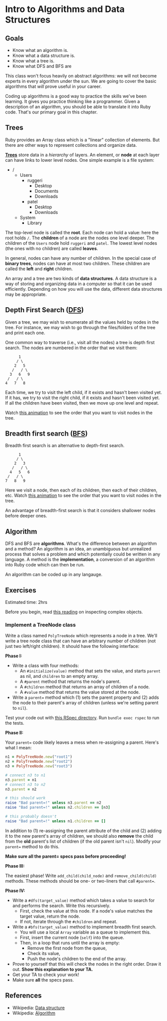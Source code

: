 # Intro to Algorithms and Data Structures

## Goals

* Know what an algorithm is.
* Know what a data structure is.
* Know what a tree is.
* Know what DFS and BFS are

This class won't focus heavily on abstract algorithms: we will not
become experts in every algorithm under the sun. We are going to cover
the basic algorithms that *will* prove useful in your career.

Coding up algorithms is a good way to practice the skills we've been
learning. It gives you practice thinking like a programmer. Given a
description of an algorithm, you should be able to translate it into
Ruby code. That's our primary goal in this chapter.

## Trees

Ruby provides an Array class which is a "linear" collection of
elements. But there are other ways to represent collections and
organize data.

[**Trees**][trees] store data in a *hierarchy* of layers. An element,
or **node** at each layer can have links to lower level nodes. One
simple example is a file system:

[trees]: http://en.wikipedia.org/wiki/Tree_data_structure

* /
    * Users
        * ruggeri
            * Desktop
            * Documents
            * Downloads
        * patel
            * Desktop
            * Downloads
    * System
        * Library

The top-level node is called the **root**. Each node can hold a value:
here the root holds `/`. The **children** of a node are the nodes one
level deeper. The children of the `Users` node hold `ruggeri` and
`patel`. The lowest level nodes (the ones with no children) are called
**leaves**.

In general, nodes can have any number of children. In the special case
of **binary trees**, nodes can have at most two children. These
children are called the **left** and **right** children.

An array and a tree are two kinds of **data structures**. A data
structure is a way of storing and organizing data in a computer so
that it can be used efficiently. Depending on how you will use the
data, different data structures may be appropriate.

## Depth First Search ([DFS][dfs])

Given a tree, we may wish to enumerate all the values held by nodes in
the tree. For instance, we may wish to go through the files/folders of
the tree and print each one.

One common way to traverse (i.e., visit all the nodes) a tree is depth
first search. The nodes are numbered in the order that we visit them:

          1
         / \
        2   5
       /   / \
      3   6   9
     /   / \
    4   7   8

Each time, we try to visit the left child, if it exists and hasn't
been visited yet. If it has, we try to visit the right child, if it
exists and hasn't been visited yet. If all the children have been
visited, then we move up one level and repeat.

Watch [this animation][dfs-gif] to see the order that you want to
visit nodes in the tree.

[dfs-gif]: https://upload.wikimedia.org/wikipedia/commons/7/7f/Depth-First-Search.gif

## Breadth first search ([BFS][bfs])

Breadth first search is an alternative to depth-first search.

          1
         / \
        2   3
       /   / \
      4   5   6
     /   / \
    7   8   9

Here we visit a node, then each of its children, then each of their
children, etc.  Watch [this animation][bfs-gif] to see the order that you want to
visit nodes in the tree.

An advantage of breadth-first search is that it considers shallower
nodes before deeper ones.

[dfs]: http://en.wikipedia.org/wiki/Depth-first_search
[bfs]: http://en.wikipedia.org/wiki/Breadth-first_search
[bfs-gif]: http://www.how2examples.com/artificial-intelligence/images/Breadth-First-Search.gif

## Algorithm

DFS and BFS are **algorithms**. What's the difference between an
algorithm and a method? An algorithm is an idea, an unambiguous but
unrealized process that solves a problem and which potentially could
be written in any language. A method is the **implementation**, a
conversion of an algorithm into Ruby code which can then be run.

An algorithm can be coded up in any langauge.

## Exercises

Estimated time: 2hrs

Before you begin, read [this reading][overriding_inspect] on inspecting
complex objects.

[overriding_inspect]: ./overriding_inspect.md

### Implement a TreeNode class

Write a class named `PolyTreeNode` which represents a node in a
tree. We'll write a tree node class that can have an arbitrary number
of children (not just two left/right children). It should have the
following interface:

**Phase I:**

* Write a class with four methods:
    * An `#initialize(value)` method that sets the value, and starts
      `parent` as nil, and `children` to an empty array.
    * A `#parent` method that returns the node's parent.
    * A `#children` method that returns an array of children of a
      node.
    * A `#value` method that returns the value stored at the node.
* Write a `parent=` method which (1) sets the parent property and (2)
  adds the node to their parent's array of children (unless we're
  setting parent to `nil`).

Test your code out with [this RSpec directory][tree-node-rspec]. Run
`bundle exec rspec` to run the tests.

**Phase II:**

Your `parent=` code likely leaves a mess when re-assigning a
parent. Here's what I mean:

```ruby
n1 = PolyTreeNode.new("root1")
n2 = PolyTreeNode.new("root2")
n3 = PolyTreeNode.new("root3")

# connect n3 to n1
n3.parent = n1
# connect n3 to n2
n3.parent = n2

# this should work
raise "Bad parent=!" unless n3.parent == n2
raise "Bad parent=!" unless n2.children == [n3]

# this probably doesn't
raise "Bad parent=!" unless n1.children == []
```

In addition to (1) re-assigning the parent attribute of the child and
(2) adding it to the new parent's array of children, we should also
**remove** the child from the **old** parent's list of children (if
the old parent isn't `nil`). Modify your `parent=` method to do this.

**Make sure all the parent= specs pass before proceeding!**

**Phase III:**

The easiest phase! Write `add_child(child_node)` and
`remove_child(child)` methods. These methods should be one- or two-liners that
call `#parent=`.

**Phase IV:**

* Write a `#dfs(target_value)` method which takes a value to search for and
  performs the search. Write this recursively.
    * First, check the value at this node. If a node's value matches
      the target value, return the node.
    * If not, iterate through the `#children` and repeat.
* Write a `#bfs(target_value)` method to implement breadth first search.
    * You will use a local `Array` variable as a queue to implement
      this.
    * First, insert the current node (`self`) into the queue.
    * Then, in a loop that runs until the array is empty:
        * Remove the first node from the queue,
        * Check its value,
        * Push the node's children to the end of the array.
* Prove to yourself that this will check the nodes in the right
  order. Draw it out. **Show this explanation to your TA.**
* Get your TA to check your work!
* Make sure **all** the specs pass.

## References

* Wikipedia: [Data structure][wiki-data-structure]
* Wikipedia: [Algorithm][wiki-algorithm]

[wiki-data-structure]: http://en.wikipedia.org/wiki/Data_structure
[wiki-algorithm]: http://en.wikipedia.org/wiki/Algorithm
[tree-node-rspec]: https://github.com/appacademy/solutions/blob/master/w1/w1d5/00_tree_node_blank.zip
